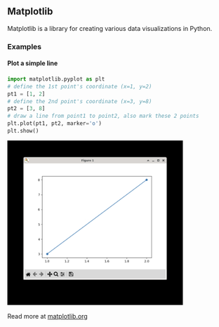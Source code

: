 ## Matplotlib

Matplotlib is a library for creating various data visualizations in Python.

### Examples

#### Plot a simple line

```python
import matplotlib.pyplot as plt
# define the 1st point's coordinate (x=1, y=2)
pt1 = [1, 2]
# define the 2nd point's coordinate (x=3, y=8)
pt2 = [3, 8]
# draw a line from point1 to point2, also mark these 2 points
plt.plot(pt1, pt2, marker='o')
plt.show()
```

<img src="../../assets/img/matplotlib-line.png" width="400px"/>

Read more at <a href="https://matplotlib.org/stable/index.html">matplotlib.org</a>
